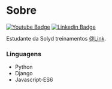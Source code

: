 # Sobre

[![Youtube Badge](https://img.shields.io/badge/-Youtube-red)](https://www.youtube.com/channel/UC9tSm6hsH2c5atpEObIaD8Q)
[![Linkedin Badge](https://img.shields.io/badge/-Linkedin-blue)](https://www.linkedin.com/in/kevin-lyon-61850b1b2/)

Estudante da Solyd treinamentos [@Link](https://solyd.com.br).

### Linguagens

- Python
- Django
- Javascript-ES6
